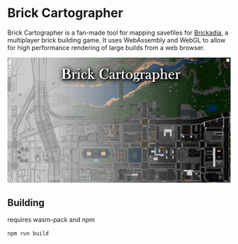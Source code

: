 # Brick Cartographer
Brick Cartographer is a fan-made tool for mapping savefiles for [Brickadia](https://brickadia.com/), a multiplayer brick building game. It uses WebAssembly and WebGL to allow for high performance rendering of large builds from a web browser.

![logo](./logo.png)

## Building
requires wasm-pack and npm
```
npm run build
```